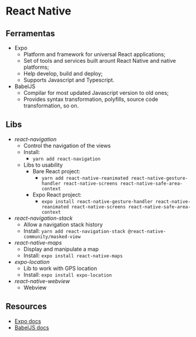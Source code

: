 # React Native

## Ferramentas

* Expo
  * Platform and framework for universal React applications;
  * Set of tools and services built arount React Native and native platforms;
  * Help develop, build and deploy;
  * Supports Javascript and Typescript.
* BabelJS
  * Compilar for most updated Javascript version to old ones;
  * Provides syntax transformation, polyfills, source code transformation, so on.

## Libs

* *react-navigation*
  * Control the navigation of the views
  * Install:
    * `yarn add react-navigation`
  * Libs to usability
    * Bare React project:
      * `yarn add react-native-reanimated react-native-gesture-handler react-native-screens react-native-safe-area-context`
    * Expo React project:
      * `expo install react-native-gesture-handler react-native-reanimated react-native-screens react-native-safe-area-context`
* *react-navigation-stack*
  * Allow a navigation stack history
  * Install: `yarn add react-navigation-stack @react-native-community/masked-view`
* *react-native-maps*
  * Display and manipulate a map
  * Install: `expo install react-native-maps`
* *expo-location*
  * Lib to work with GPS location
  * Install: `expo install expo-location`
* *react-native-webview*
  * Webview

## Resources

* [Expo docs](https://docs.expo.io/versions/latest/)
* [BabelJS docs](https://docs.expo.io/versions/latest/)